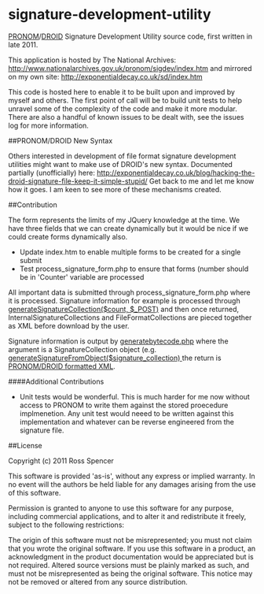 signature-development-utility
=============================

[PRONOM](http://www.nationalarchives.gov.uk/PRONOM/Default.aspx)/[DROID](http://www.nationalarchives.gov.uk/information-management/manage-information/preserving-digital-records/droid/) Signature Development Utility source code, first written in late 2011. 

This application is hosted by The National Archives: http://www.nationalarchives.gov.uk/pronom/sigdev/index.htm
and mirrored on my own site: http://exponentialdecay.co.uk/sd/index.htm

This code is hosted here to enable it to be built upon and improved by myself and others. The first point of call
will be to build unit tests to help unravel some of the complexity of the code and make it more modular. There are
also a handful of known issues to be dealt with, see the issues log for more information.

##PRONOM/DROID New Syntax

Others interested in development of file format signature development utilities might want to make use of DROID's new
syntax. Documented partially (unofficially) here: http://exponentialdecay.co.uk/blog/hacking-the-droid-signature-file-keep-it-simple-stupid/ Get back to me and let me know
how it goes. I am keen to see more of these mechanisms created. 

##Contribution

The form represents the limits of my JQuery knowledge at the time. We have three fields that we can create dynamically but it
would be nice if we could create forms dynamically also.

* Update index.htm to enable multiple forms to be created for a single submit
* Test process_signature_form.php to ensure that forms (number should be in 'Counter' variable are processed

All important data is submitted through process_signature_form.php where it is processed. Signature information for example
is processed through [generateSignatureCollection($count, $_POST)](https://github.com/exponential-decay/signature-development-utility/blob/master/php/process_signature_form.php#L85) 
and then once returned, InternalSignatureCollections and FileFormatCollections are pieced together as XML before download by the user. 

Signature information is output by [generatebytecode.php](https://github.com/exponential-decay/signature-development-utility/blob/master/php/generatebytecode/generatebytecode.php) where the argument is a SignatureCollection object (e.g. [generateSignatureFromObject($signature_collection) ](https://github.com/exponential-decay/signature-development-utility/blob/master/php/generatebytecode/generatebytecode.php#L63) the return is [PRONOM/DROID formatted XML](https://github.com/exponential-decay/signature-development-utility/blob/master/php/generatebytecode/generatebytecode.php#L148).

####Additional Contributions

* Unit tests would be wonderful. This is much harder for me now without access to PRONOM to write them against
the stored proecedure implmenetion. Any unit test would neeed to be written against this implementation and whatever can be
reverse engineered from the signature file. 

##License

Copyright (c) 2011 Ross Spencer

This software is provided 'as-is', without any express or implied warranty. In no event will the authors be held liable for any damages arising from the use of this software.

Permission is granted to anyone to use this software for any purpose, including commercial applications, and to alter it and redistribute it freely, subject to the following restrictions:

The origin of this software must not be misrepresented; you must not claim that you wrote the original software. If you use this software in a product, an acknowledgment in the product documentation would be appreciated but is not required.
Altered source versions must be plainly marked as such, and must not be misrepresented as being the original software.
This notice may not be removed or altered from any source distribution.

